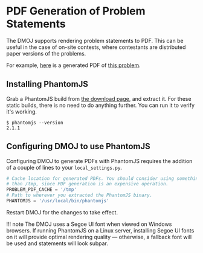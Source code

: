 # PDF Generation of Problem Statements
The DMOJ supports rendering problem statements to PDF. This can be useful in the case of on-site contests, where contestants
are distributed paper versions of the problems.

For example, [here](https://dmoj.ca/problem/ioi14p1/pdf) is a generated PDF of [this problem](https://dmoj.ca/problem/ioi14p1).

## Installing PhantomJS
Grab a PhantomJS build from [the download page](http://phantomjs.org/download.html), and extract it. For these static
builds, there is no need to do anything further. You can run it to verify it's working.

```
$ phantomjs --version
2.1.1
```

## Configuring DMOJ to use PhantomJS
Configuring DMOJ to generate PDFs with PhantomJS requires the addition of a couple of lines to your `local_settings.py`.

```py
# Cache location for generated PDFs. You should consider using something more persistant
# than /tmp, since PDF generation is an expensive operation.
PROBLEM_PDF_CACHE = '/tmp'
# Path to wherever you extracted the PhantomJS binary.
PHANTOMJS = '/usr/local/bin/phantomjs'
```

Restart DMOJ for the changes to take effect.

!!! note
    The DMOJ uses a Segoe UI font when viewed on Windows browsers. If running PhantomJS on a Linux server, installing
    Segoe UI fonts on it will provide optimal rendering quality &mdash; otherwise, a fallback font will be used and
    statements will look subpar.
